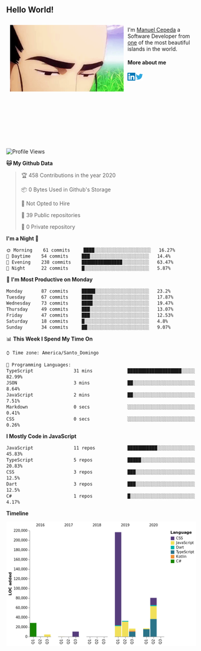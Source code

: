 <h2> Hello World!</h2>

<div style="display:inline-block">
  <img alt="Ah, I see you're a man of culture as well" align="left" width="60%" style="margin: 10px" src="https://raw.githubusercontent.com/mecm1993/mecm1993/master/assets/background.gif">

  I'm [Manuel Cepeda](https://manuelcepeda.dev) a Software Developer from [one](https://en.wikipedia.org/wiki/Dominican_Republic) of the most beautiful islands in the world.

  #### More about me

  <a href="https://www.linkedin.com/in/manuel-cepeda-0336a999/">
    <img align="left" alt="Manuel Cepeda | LinkedIn" width="21px" src="https://raw.githubusercontent.com/mecm1993/mecm1993/master/assets/linkedin.svg" />
  </a>
  <a href="https://twitter.com/mecm1993">
    <img align="left" alt="Manuel Cepeda | Twitter" width="21px" src="https://raw.githubusercontent.com/mecm1993/mecm1993/master/assets/twitter.svg" />
  </a>
  <br />
  <br />
  <br />
  <br />
  <br />
  <br />
  <br />
  <br />
  <br />
  <br />
  <br />
</div>

<!--START_SECTION:waka-->
![Profile Views](http://img.shields.io/badge/Profile%20Views-19-blue)

**🐱 My Github Data** 

> 🏆 458 Contributions in the year 2020
 > 
> 📦 0 Bytes Used in Github's Storage 
 > 
> 🚫 Not Opted to Hire
 > 
> 📜 39 Public repositories
 > 
> 🔑 0 Private repository 
 > 
**I'm a Night 🦉** 

```text
🌞 Morning    61 commits     ████░░░░░░░░░░░░░░░░░░░░░   16.27% 
🌆 Daytime    54 commits     ███░░░░░░░░░░░░░░░░░░░░░░   14.4% 
🌃 Evening    238 commits    ███████████████░░░░░░░░░░   63.47% 
🌙 Night      22 commits     █░░░░░░░░░░░░░░░░░░░░░░░░   5.87%

```
📅 **I'm Most Productive on Monday** 

```text
Monday       87 commits     █████░░░░░░░░░░░░░░░░░░░░   23.2% 
Tuesday      67 commits     ████░░░░░░░░░░░░░░░░░░░░░   17.87% 
Wednesday    73 commits     ████░░░░░░░░░░░░░░░░░░░░░   19.47% 
Thursday     49 commits     ███░░░░░░░░░░░░░░░░░░░░░░   13.07% 
Friday       47 commits     ███░░░░░░░░░░░░░░░░░░░░░░   12.53% 
Saturday     18 commits     █░░░░░░░░░░░░░░░░░░░░░░░░   4.8% 
Sunday       34 commits     ██░░░░░░░░░░░░░░░░░░░░░░░   9.07%

```


📊 **This Week I Spend My Time On** 

```text
⌚︎ Time zone: America/Santo_Domingo

💬 Programming Languages: 
TypeScript               31 mins             ████████████████████░░░░░   82.99% 
JSON                     3 mins              ██░░░░░░░░░░░░░░░░░░░░░░░   8.64% 
JavaScript               2 mins              ██░░░░░░░░░░░░░░░░░░░░░░░   7.51% 
Markdown                 0 secs              ░░░░░░░░░░░░░░░░░░░░░░░░░   0.41% 
CSS                      0 secs              ░░░░░░░░░░░░░░░░░░░░░░░░░   0.26%

```

**I Mostly Code in JavaScript** 

```text
JavaScript               11 repos            ███████████░░░░░░░░░░░░░░   45.83% 
TypeScript               5 repos             █████░░░░░░░░░░░░░░░░░░░░   20.83% 
CSS                      3 repos             ███░░░░░░░░░░░░░░░░░░░░░░   12.5% 
Dart                     3 repos             ███░░░░░░░░░░░░░░░░░░░░░░   12.5% 
C#                       1 repos             █░░░░░░░░░░░░░░░░░░░░░░░░   4.17%

```


**Timeline**

![Chart not found](https://github.com/mecm1993/mecm1993/blob/master/charts/bar_graph.png) 


<!--END_SECTION:waka-->
